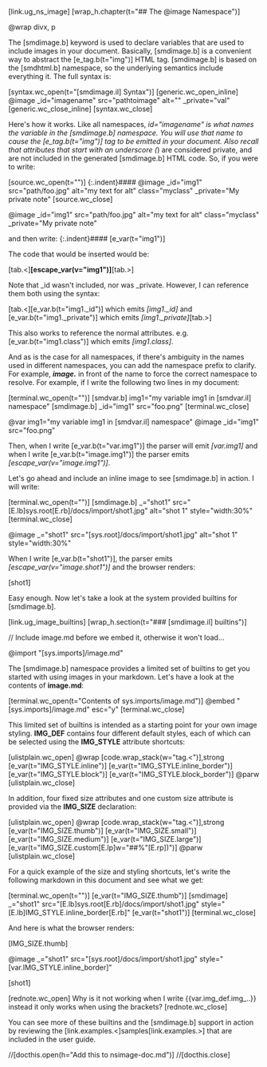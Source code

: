 [link.ug_ns_image]
[wrap_h.chapter(t="## The @image Namespace")]

@wrap divx, p

The [smdimage.b] keyword is used to declare variables that are used to include images in your document. Basically, [smdimage.b] is a convenient way to abstract the [e_tag.b(t="img")] HTML tag. [smdimage.b] is based on the [smdhtml.b] namespace, so the underlying semantics include everything it. The full syntax is:

[syntax.wc_open(t="[smdimage.il] Syntax")]
    [generic.wc_open_inline]
        @image _id="imagename" src="pathtoimage" alt="" _private="val"
    [generic.wc_close_inline]
[syntax.wc_close]

Here's how it works. Like all namespaces, _id="imagename" is what names the variable in the [smdimage.b] namespace. You will use that name to cause the [e_tag.b(t="img")] tag to be emitted in your document. Also recall that attributes that start with an underscore (_) are considered private, and are not included in the generated [smdimage.b] HTML code. So, if you were to write:

[source.wc_open(t="")]
    {:.indent}#### @image _id="img1" src="path/foo.jpg" alt="my text for alt" class="myclass" _private="My private note"
[source.wc_close]

@image _id="img1" src="path/foo.jpg" alt="my text for alt" class="myclass" _private="My private note"

and then write:
{:.indent}#### [e_var(t="img1")]

The code that would be inserted would be:

[tab.<]**[escape_var(v="img1")]**[tab.>]

Note that _id wasn't included, nor was _private. However, I can reference them both using the syntax:

[tab.<][e_var.b(t="img1._id")] which emits *[img1._id]* and [e_var.b(t="img1._private")] which emits *[img1._private]*[tab.>]

This also works to reference the normal attributes. e.g. [e_var.b(t="img1.class")] which emits *[img1.class]*.

And as is the case for all namespaces, if there's ambiguity in the names used in different namespaces, you can add the namespace prefix to clarify. For example, ***image.*** in front of the name to force the correct namespace to resolve. For example, if I write the following two lines in my document:

[terminal.wc_open(t="")]
    [smdvar.b] img1="my variable img1 in [smdvar.il] namespace"
    [smdimage.b] _id="img1" src="foo.png"
[terminal.wc_close]

@var img1="my variable img1 in [smdvar.il] namespace"
@image _id="img1" src="foo.png"

Then, when I write [e_var.b(t="var.img1")] the parser will emit *[var.img1]* and when I write [e_var.b(t="image.img1")] the parser emits *[escape_var(v="image.img1")]*.

Let's go ahead and include an inline image to see [smdimage.b] in action. I will write:

[terminal.wc_open(t="")]
    [smdimage.b] _="shot1" src="[E.lb]sys.root[E.rb]/docs/import/shot1.jpg" alt="shot 1" style="width:30%"
[terminal.wc_close]

@image _="shot1" src="[sys.root]/docs/import/shot1.jpg" alt="shot 1" style="width:30%"

When I write [e_var.b(t="shot1")], the parser emits *[escape_var(v="image.shot1")]* and the browser renders:

[shot1]

Easy enough. Now let's take a look at the system provided builtins for [smdimage.b].


[link.ug_image_builtins]
[wrap_h.section(t="### [smdimage.il] builtins")]

// Include image.md before we embed it, otherwise it won't load...

@import "[sys.imports]/image.md"

The [smdimage.b] namespace provides a limited set of builtins to get you started with using images in your markdown. Let's have a look at the contents of **image.md**:

[terminal.wc_open(t="Contents of sys.imports/image.md")]
@embed "[sys.imports]/image.md" esc="y"
[terminal.wc_close]

This limited set of builtins is intended as a starting point for your own image styling. **IMG_DEF** contains four different default styles, each of which can be selected using the **IMG_STYLE** attribute shortcuts:

[ulistplain.wc_open]
@wrap [code.wrap_stack(w="tag.<")],strong
[e_var(t="IMG_STYLE.inline")]
[e_var(t="IMG_STYLE.inline_border")]
[e_var(t="IMG_STYLE.block")]
[e_var(t="IMG_STYLE.block_border")]
@parw
[ulistplain.wc_close]

In addition, four fixed size attributes and one custom size attribute is provided via the **IMG_SIZE** declaration:

[ulistplain.wc_open]
@wrap [code.wrap_stack(w="tag.<")],strong
[e_var(t="IMG_SIZE.thumb")]
[e_var(t="IMG_SIZE.small")]
[e_var(t="IMG_SIZE.medium")]
[e_var(t="IMG_SIZE.large")]
[e_var(t="IMG_SIZE.custom[E.lp]w=\"##%\"[E.rp])")]
@parw
[ulistplain.wc_close]

For a quick example of the size and styling shortcuts, let's write the following markdown in this document and see what we get:

[terminal.wc_open(t="")]
    [e_var(t="IMG_SIZE.thumb")]
    [smdimage] _="shot1" src="[E.lb]sys.root[E.rb]/docs/import/shot1.jpg" style="[E.lb]IMG_STYLE.inline_border[E.rb]"
    [e_var(t="shot1")]
[terminal.wc_close]

And here is what the browser renders:

[IMG_SIZE.thumb]

@image _="shot1" src="[sys.root]/docs/import/shot1.jpg" style="[var.IMG_STYLE.inline_border]"

[shot1]

[rednote.wc_open]
Why is it not working when I write {{var.img_def.img_..}} instead it only works when using the brackets?
[rednote.wc_close]

You can see more of these builtins and the [smdimage.b] support in action by reviewing the [link.examples.<]samples[link.examples.>] that are included in the user guide.


//[docthis.open(h="Add this to nsimage-doc.md")]
//[docthis.close]

